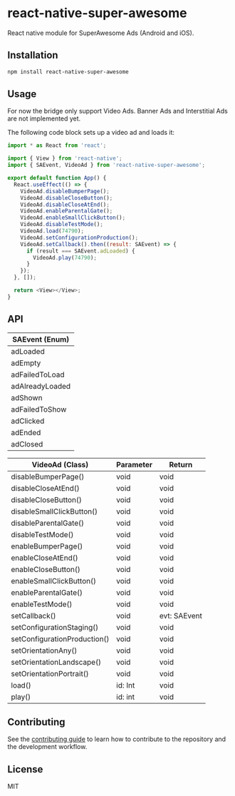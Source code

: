 # react-native-super-awesome

React native module for SuperAwesome Ads (Android and iOS).

## Installation

```sh
npm install react-native-super-awesome
```

## Usage

For now the bridge only support Video Ads. Banner Ads and Interstitial Ads are not implemented yet.

The following code block sets up a video ad and loads it:

```js
import * as React from 'react';

import { View } from 'react-native';
import { SAEvent, VideoAd } from 'react-native-super-awesome';

export default function App() {
  React.useEffect(() => {
    VideoAd.disableBumperPage();
    VideoAd.disableCloseButton();
    VideoAd.disableCloseAtEnd();
    VideoAd.enableParentalGate();
    VideoAd.enableSmallClickButton();
    VideoAd.disableTestMode();
    VideoAd.load(74790);
    VideoAd.setConfigurationProduction();
    VideoAd.setCallback().then((result: SAEvent) => {
      if (result === SAEvent.adLoaded) {
        VideoAd.play(74790);
      }
    });
  }, []);

  return <View></View>;
}
```

## API

| SAEvent (Enum)           | 
| ------------------------ | 
| adLoaded                 |
| adEmpty                  |
| adFailedToLoad           | 
| adAlreadyLoaded          | 
| adShown                  | 
| adFailedToShow           | 
| adClicked                | 
| adEnded                  | 
| adClosed                 | 

| VideoAd (Class)             | Parameter | Return          |
| ------------------------    | --------- | --------------- |
| disableBumperPage()         | void      | void            |
| disableCloseAtEnd()         | void      | void            |
| disableCloseButton()        | void      | void            |
| disableSmallClickButton()   | void      | void            |
| disableParentalGate()       | void      | void            |
| disableTestMode()           | void      | void            |
| enableBumperPage()          | void      | void            |
| enableCloseAtEnd()          | void      | void            |
| enableCloseButton()         | void      | void            |
| enableSmallClickButton()    | void      | void            |
| enableParentalGate()        | void      | void            |
| enableTestMode()            | void      | void            |
| setCallback()               | void      | evt: SAEvent    |
| setConfigurationStaging()   | void      | void            |
| setConfigurationProduction()| void      | void            |
| setOrientationAny()         | void      | void            |
| setOrientationLandscape()   | void      | void            |
| setOrientationPortrait()    | void      | void            |
| load()                      | id: Int   | void            |
| play()                      | id: int   | void            |


## Contributing

See the [contributing guide](CONTRIBUTING.md) to learn how to contribute to the repository and the development workflow.

## License

MIT

